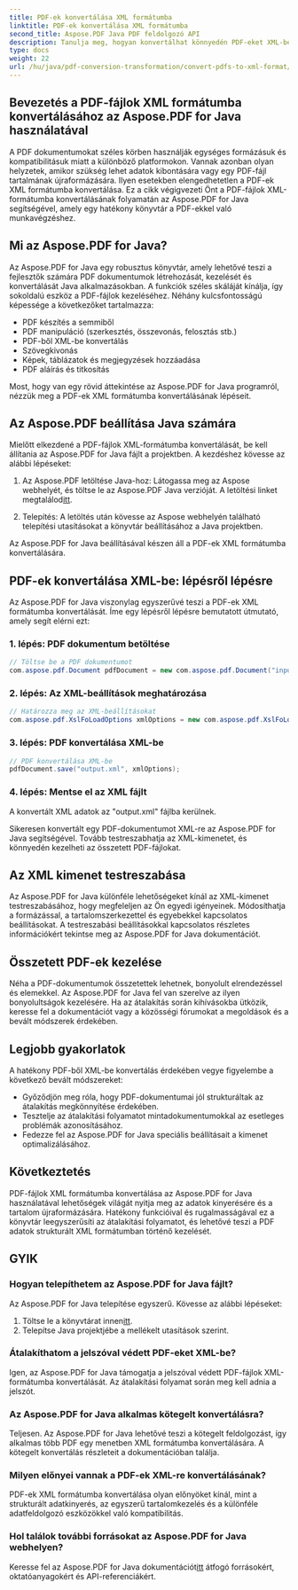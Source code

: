 ```yaml
---
title: PDF-ek konvertálása XML formátumba
linktitle: PDF-ek konvertálása XML formátumba
second_title: Aspose.PDF Java PDF feldolgozó API
description: Tanulja meg, hogyan konvertálhat könnyedén PDF-eket XML-be az Aspose.PDF for Java segítségével. Lépésről lépésre útmutató és bevált gyakorlatok a hatékony átalakításhoz.
type: docs
weight: 22
url: /hu/java/pdf-conversion-transformation/convert-pdfs-to-xml-format/
---
```


## Bevezetés a PDF-fájlok XML formátumba konvertálásához az Aspose.PDF for Java használatával

A PDF dokumentumokat széles körben használják egységes formázásuk és kompatibilitásuk miatt a különböző platformokon. Vannak azonban olyan helyzetek, amikor szükség lehet adatok kibontására vagy egy PDF-fájl tartalmának újraformázására. Ilyen esetekben elengedhetetlen a PDF-ek XML formátumba konvertálása. Ez a cikk végigvezeti Önt a PDF-fájlok XML-formátumba konvertálásának folyamatán az Aspose.PDF for Java segítségével, amely egy hatékony könyvtár a PDF-ekkel való munkavégzéshez.

## Mi az Aspose.PDF for Java?

Az Aspose.PDF for Java egy robusztus könyvtár, amely lehetővé teszi a fejlesztők számára PDF dokumentumok létrehozását, kezelését és konvertálását Java alkalmazásokban. A funkciók széles skáláját kínálja, így sokoldalú eszköz a PDF-fájlok kezeléséhez. Néhány kulcsfontosságú képessége a következőket tartalmazza:

- PDF készítés a semmiből
- PDF manipuláció (szerkesztés, összevonás, felosztás stb.)
- PDF-ből XML-be konvertálás
- Szövegkivonás
- Képek, táblázatok és megjegyzések hozzáadása
- PDF aláírás és titkosítás

Most, hogy van egy rövid áttekintése az Aspose.PDF for Java programról, nézzük meg a PDF-ek XML formátumba konvertálásának lépéseit.

## Az Aspose.PDF beállítása Java számára

Mielőtt elkezdené a PDF-fájlok XML-formátumba konvertálását, be kell állítania az Aspose.PDF for Java fájlt a projektben. A kezdéshez kövesse az alábbi lépéseket:

1.  Az Aspose.PDF letöltése Java-hoz: Látogassa meg az Aspose webhelyét, és töltse le az Aspose.PDF Java verzióját. A letöltési linket megtalálod[itt](https://releases.aspose.com/pdf/java/).

2. Telepítés: A letöltés után kövesse az Aspose webhelyén található telepítési utasításokat a könyvtár beállításához a Java projektben.

Az Aspose.PDF for Java beállításával készen áll a PDF-ek XML formátumba konvertálására.

## PDF-ek konvertálása XML-be: lépésről lépésre

Az Aspose.PDF for Java viszonylag egyszerűvé teszi a PDF-ek XML formátumba konvertálását. Íme egy lépésről lépésre bemutatott útmutató, amely segít elérni ezt:

### 1. lépés: PDF dokumentum betöltése

```java
// Töltse be a PDF dokumentumot
com.aspose.pdf.Document pdfDocument = new com.aspose.pdf.Document("input.pdf");
```

### 2. lépés: Az XML-beállítások meghatározása

```java
// Határozza meg az XML-beállításokat
com.aspose.pdf.XslFoLoadOptions xmlOptions = new com.aspose.pdf.XslFoLoadOptions();
```

### 3. lépés: PDF konvertálása XML-be

```java
// PDF konvertálása XML-be
pdfDocument.save("output.xml", xmlOptions);
```

### 4. lépés: Mentse el az XML fájlt

A konvertált XML adatok az "output.xml" fájlba kerülnek.

Sikeresen konvertált egy PDF-dokumentumot XML-re az Aspose.PDF for Java segítségével. Tovább testreszabhatja az XML-kimenetet, és könnyedén kezelheti az összetett PDF-fájlokat.

## Az XML kimenet testreszabása

Az Aspose.PDF for Java különféle lehetőségeket kínál az XML-kimenet testreszabásához, hogy megfeleljen az Ön egyedi igényeinek. Módosíthatja a formázással, a tartalomszerkezettel és egyebekkel kapcsolatos beállításokat. A testreszabási beállításokkal kapcsolatos részletes információkért tekintse meg az Aspose.PDF for Java dokumentációt.

## Összetett PDF-ek kezelése

Néha a PDF-dokumentumok összetettek lehetnek, bonyolult elrendezéssel és elemekkel. Az Aspose.PDF for Java fel van szerelve az ilyen bonyolultságok kezelésére. Ha az átalakítás során kihívásokba ütközik, keresse fel a dokumentációt vagy a közösségi fórumokat a megoldások és a bevált módszerek érdekében.

## Legjobb gyakorlatok

A hatékony PDF-ből XML-be konvertálás érdekében vegye figyelembe a következő bevált módszereket:

- Győződjön meg róla, hogy PDF-dokumentumai jól strukturáltak az átalakítás megkönnyítése érdekében.
- Tesztelje az átalakítási folyamatot mintadokumentumokkal az esetleges problémák azonosításához.
- Fedezze fel az Aspose.PDF for Java speciális beállításait a kimenet optimalizálásához.

## Következtetés

PDF-fájlok XML formátumba konvertálása az Aspose.PDF for Java használatával lehetőségek világát nyitja meg az adatok kinyerésére és a tartalom újraformázására. Hatékony funkcióival és rugalmasságával ez a könyvtár leegyszerűsíti az átalakítási folyamatot, és lehetővé teszi a PDF adatok strukturált XML formátumban történő kezelését.

## GYIK

### Hogyan telepíthetem az Aspose.PDF for Java fájlt?

Az Aspose.PDF for Java telepítése egyszerű. Kövesse az alábbi lépéseket:
1.  Töltse le a könyvtárat innen[itt](https://releases.aspose.com/pdf/java/).
2. Telepítse Java projektjébe a mellékelt utasítások szerint.

### Átalakíthatom a jelszóval védett PDF-eket XML-be?

Igen, az Aspose.PDF for Java támogatja a jelszóval védett PDF-fájlok XML-formátumba konvertálását. Az átalakítási folyamat során meg kell adnia a jelszót.

### Az Aspose.PDF for Java alkalmas kötegelt konvertálásra?

Teljesen. Az Aspose.PDF for Java lehetővé teszi a kötegelt feldolgozást, így alkalmas több PDF egy menetben XML formátumba konvertálására. A kötegelt konvertálás részleteit a dokumentációban találja.

### Milyen előnyei vannak a PDF-ek XML-re konvertálásának?

PDF-ek XML formátumba konvertálása olyan előnyöket kínál, mint a strukturált adatkinyerés, az egyszerű tartalomkezelés és a különféle adatfeldolgozó eszközökkel való kompatibilitás.

### Hol találok további forrásokat az Aspose.PDF for Java webhelyen?

 Keresse fel az Aspose.PDF for Java dokumentációt[itt](https://reference.aspose.com/pdf/java/) átfogó forrásokért, oktatóanyagokért és API-referenciákért.
